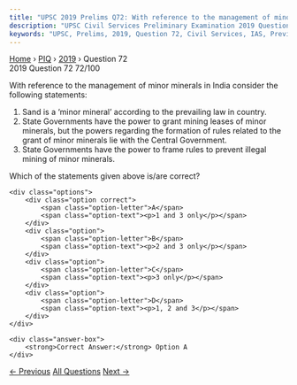 ```yaml
---
title: "UPSC 2019 Prelims Q72: With reference to the management of minor minerals in India..."
description: "UPSC Civil Services Preliminary Examination 2019 Question 72 with options and answer"
keywords: "UPSC, Prelims, 2019, Question 72, Civil Services, IAS, Previous Year Questions"
---
```


<nav class="breadcrumb">
    <a href="../../">Home</a>
    <span>›</span>
    <a href="../">PIQ</a>
    <span>›</span>
    <a href="./">2019</a>
    <span>›</span>
    <span>Question 72</span>
</nav>

<div class="question-header">
    <div class="question-meta">
        <span class="year-badge">2019</span>
        <span class="question-number">Question 72</span>
        <span class="progress">72/100</span>
    </div>
    <div class="progress-bar">
        <div class="progress-fill" style="width: 72.0%"></div>
    </div>
</div>

<div class="question-content">
    <div class="question-text">
        <p>With reference to the management of minor minerals in India consider the<br />
following statements:</p>
<ol>
<li>Sand is a ‘minor mineral’ according to the prevailing law in country.</li>
<li>State Governments have the power to grant mining leases of minor minerals, but the powers regarding the formation of rules related to the grant of minor minerals lie with the Central Government.</li>
<li>State Governments have the power to frame rules to prevent illegal mining of minor minerals.</li>
</ol>
<p>Which of the statements given above is/are correct?</p>
    </div>
    
    <div class="options">
        <div class="option correct">
            <span class="option-letter">A</span>
            <span class="option-text"><p>1 and 3 only</p></span>
        </div>
        <div class="option">
            <span class="option-letter">B</span>
            <span class="option-text"><p>2 and 3 only</p></span>
        </div>
        <div class="option">
            <span class="option-letter">C</span>
            <span class="option-text"><p>3 only</p></span>
        </div>
        <div class="option">
            <span class="option-letter">D</span>
            <span class="option-text"><p>1, 2 and 3</p></span>
        </div>
    </div>

    <div class="answer-box">
        <strong>Correct Answer:</strong> Option A
    </div>
</div>

<div class="question-nav">
    <a href="../q071-the-services-area-approach-was-implemented-under-t/" class="nav-btn prev">← Previous</a>
    <a href="../" class="nav-btn center">All Questions</a>
    <a href="../q073-consider-the-following-statements-1-most-of-indias/" class="nav-btn next">Next →</a>
</div>
